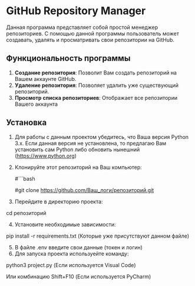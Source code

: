 # GitHub Repository Manager

Данная программа представляет собой простой менеджер репозиториев. С помощью данной программы пользователь может создавать, удалять и просматривать свои репозитории на GitHub.

## Функциональность программы

1. **Создание репозитория**: Позволит Вам создать репозиторий на Вашем аккаунте GitHub.
2. **Удаление репозитория**: Позволяет удалить уже существующий репозиторий.
3. **Просмотр списка репозиториев**: Отображает все репозитории Вашего аккаунта

## Установка

1. Для работы с данным проектом убедитесь, что Ваша версия Python 3.x. Если данная версия не установлена, то предлагаю Вам установить сам Python либо обновить нынешний (https://www.python.org)
2. Клонируйте этот репозиторий на Ваш компьютер:
   
   #```bash
   
   #git clone https://github.com/Ваш_логи/репозиторий.git

3. Перейдите в директорию проекта:

cd репозиторий

4. Установите необходимые зависимости:

pip install -r requirements.txt (Которые уже присутствуют данном файле)

5. В файле .env введите свои данные (токен и логин)
6. Для запуска проекта используейте команду:

python3 project.py (Если используется Visual Code)

Или комбинацию Shift+F10 (Если используется PyCharm)

